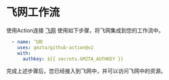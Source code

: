 # 飞网工作流

使用Action连接 [飞网](https://www.gmzta.com)
使用如下步骤，将飞网集成到您的工作流中。

```yaml
  - name: 飞网
    uses: gmzta/github-action@v2
    with:
      authkey: ${{ secrets.GMZTA_AUTHKEY }}
```

完成上述步骤后，您已经接入到飞网中，并可以访问飞网中的资源。
